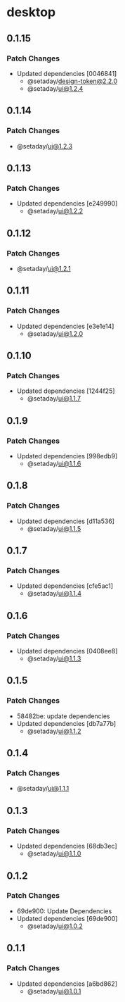 # desktop

## 0.1.15

### Patch Changes

- Updated dependencies [0046841]
  - @setaday/design-token@2.2.0
  - @setaday/ui@1.2.4

## 0.1.14

### Patch Changes

- @setaday/ui@1.2.3

## 0.1.13

### Patch Changes

- Updated dependencies [e249990]
  - @setaday/ui@1.2.2

## 0.1.12

### Patch Changes

- @setaday/ui@1.2.1

## 0.1.11

### Patch Changes

- Updated dependencies [e3e1e14]
  - @setaday/ui@1.2.0

## 0.1.10

### Patch Changes

- Updated dependencies [1244f25]
  - @setaday/ui@1.1.7

## 0.1.9

### Patch Changes

- Updated dependencies [998edb9]
  - @setaday/ui@1.1.6

## 0.1.8

### Patch Changes

- Updated dependencies [d11a536]
  - @setaday/ui@1.1.5

## 0.1.7

### Patch Changes

- Updated dependencies [cfe5ac1]
  - @setaday/ui@1.1.4

## 0.1.6

### Patch Changes

- Updated dependencies [0408ee8]
  - @setaday/ui@1.1.3

## 0.1.5

### Patch Changes

- 58482be: update dependencies
- Updated dependencies [db7a77b]
  - @setaday/ui@1.1.2

## 0.1.4

### Patch Changes

- @setaday/ui@1.1.1

## 0.1.3

### Patch Changes

- Updated dependencies [68db3ec]
  - @setaday/ui@1.1.0

## 0.1.2

### Patch Changes

- 69de900: Update Dependencies
- Updated dependencies [69de900]
  - @setaday/ui@1.0.2

## 0.1.1

### Patch Changes

- Updated dependencies [a6bd862]
  - @setaday/ui@1.0.1
